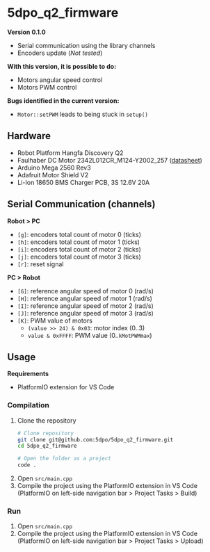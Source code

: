 # 5dpo_q2_firmware

**Version 0.1.0**

- Serial communication using the library channels
- Encoders update (_Not tested_)

**With this version, it is possible to do:**

- Motors angular speed control
- Motors PWM control

**Bugs identified in the current version:**

- `Motor::setPWM` leads to being stuck in `setup()`

## Hardware

- Robot Platform Hangfa Discovery Q2
- Faulhaber DC Motor 2342L012CR_M124-Y2002_257
  ([datasheet](https://www.faulhaber.com/fileadmin/Import/Media/EN_2342_CR_DFF.pdf))
- Arduino Mega 2560 Rev3
- Adafruit Motor Shield V2
- Li-Ion 18650 BMS Charger PCB, 3S 12.6V 20A

## Serial Communication (channels)

**Robot > PC**

- `[g]`: encoders total count of motor 0 (ticks)
- `[h]`: encoders total count of motor 1 (ticks)
- `[i]`: encoders total count of motor 2 (ticks)
- `[j]`: encoders total count of motor 3 (ticks)
- `[r]`: reset signal

**PC > Robot**

- `[G]`: reference angular speed of motor 0 (rad/s)
- `[H]`: reference angular speed of motor 1 (rad/s)
- `[I]`: reference angular speed of motor 2 (rad/s)
- `[J]`: reference angular speed of motor 3 (rad/s)
- `[K]`: PWM value of motors
  - `(value >> 24) & 0x03`: motor index (0..3)
  - `value & 0xFFFF`: PWM value (0..`kMotPWMmax`)

## Usage

**Requirements**

- PlatformIO extension for VS Code

### Compilation

1. Clone the repository
   ```sh
   # Clone repository
   git clone git@github.com:5dpo/5dpo_q2_firmware.git
   cd 5dpo_q2_firmware

   # Open the folder as a project
   code .
   ```
2. Open `src/main.cpp`
3. Compile the project using the PlatformIO extension in VS Code
   (PlatformIO on left-side navigation bar > Project Tasks > Build)

### Run

1. Open `src/main.cpp`
2. Compile the project using the PlatformIO extension in VS Code
   (PlatformIO on left-side navigation bar > Project Tasks > Upload)
